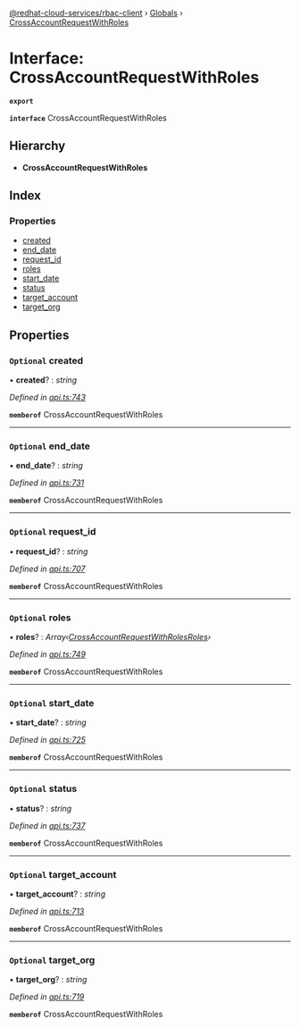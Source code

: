 [@redhat-cloud-services/rbac-client](../README.md) › [Globals](../globals.md) › [CrossAccountRequestWithRoles](crossaccountrequestwithroles.md)

# Interface: CrossAccountRequestWithRoles

**`export`** 

**`interface`** CrossAccountRequestWithRoles

## Hierarchy

* **CrossAccountRequestWithRoles**

## Index

### Properties

* [created](crossaccountrequestwithroles.md#optional-created)
* [end_date](crossaccountrequestwithroles.md#optional-end_date)
* [request_id](crossaccountrequestwithroles.md#optional-request_id)
* [roles](crossaccountrequestwithroles.md#optional-roles)
* [start_date](crossaccountrequestwithroles.md#optional-start_date)
* [status](crossaccountrequestwithroles.md#optional-status)
* [target_account](crossaccountrequestwithroles.md#optional-target_account)
* [target_org](crossaccountrequestwithroles.md#optional-target_org)

## Properties

### `Optional` created

• **created**? : *string*

*Defined in [api.ts:743](https://github.com/RedHatInsights/javascript-clients/blob/master/packages/rbac/api.ts#L743)*

**`memberof`** CrossAccountRequestWithRoles

___

### `Optional` end_date

• **end_date**? : *string*

*Defined in [api.ts:731](https://github.com/RedHatInsights/javascript-clients/blob/master/packages/rbac/api.ts#L731)*

**`memberof`** CrossAccountRequestWithRoles

___

### `Optional` request_id

• **request_id**? : *string*

*Defined in [api.ts:707](https://github.com/RedHatInsights/javascript-clients/blob/master/packages/rbac/api.ts#L707)*

**`memberof`** CrossAccountRequestWithRoles

___

### `Optional` roles

• **roles**? : *Array‹[CrossAccountRequestWithRolesRoles](crossaccountrequestwithrolesroles.md)›*

*Defined in [api.ts:749](https://github.com/RedHatInsights/javascript-clients/blob/master/packages/rbac/api.ts#L749)*

**`memberof`** CrossAccountRequestWithRoles

___

### `Optional` start_date

• **start_date**? : *string*

*Defined in [api.ts:725](https://github.com/RedHatInsights/javascript-clients/blob/master/packages/rbac/api.ts#L725)*

**`memberof`** CrossAccountRequestWithRoles

___

### `Optional` status

• **status**? : *string*

*Defined in [api.ts:737](https://github.com/RedHatInsights/javascript-clients/blob/master/packages/rbac/api.ts#L737)*

**`memberof`** CrossAccountRequestWithRoles

___

### `Optional` target_account

• **target_account**? : *string*

*Defined in [api.ts:713](https://github.com/RedHatInsights/javascript-clients/blob/master/packages/rbac/api.ts#L713)*

**`memberof`** CrossAccountRequestWithRoles

___

### `Optional` target_org

• **target_org**? : *string*

*Defined in [api.ts:719](https://github.com/RedHatInsights/javascript-clients/blob/master/packages/rbac/api.ts#L719)*

**`memberof`** CrossAccountRequestWithRoles

